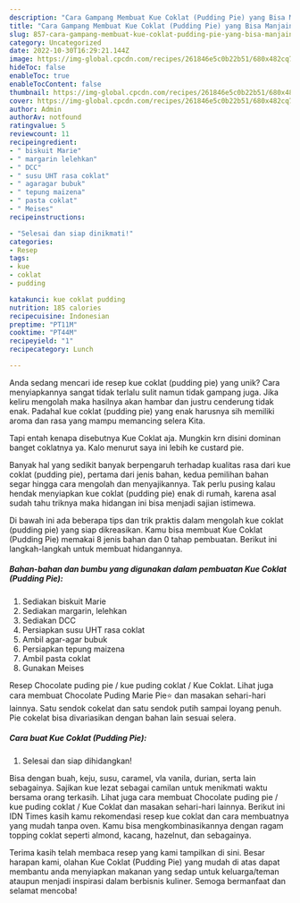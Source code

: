 ```yaml
---
description: "Cara Gampang Membuat Kue Coklat (Pudding Pie) yang Bisa Manjain Lidah"
title: "Cara Gampang Membuat Kue Coklat (Pudding Pie) yang Bisa Manjain Lidah"
slug: 857-cara-gampang-membuat-kue-coklat-pudding-pie-yang-bisa-manjain-lidah
category: Uncategorized
date: 2022-10-30T16:29:21.144Z
image: https://img-global.cpcdn.com/recipes/261846e5c0b22b51/680x482cq70/kue-coklat-pudding-pie-foto-resep-utama.jpg
hideToc: false
enableToc: true
enableTocContent: false
thumbnail: https://img-global.cpcdn.com/recipes/261846e5c0b22b51/680x482cq70/kue-coklat-pudding-pie-foto-resep-utama.jpg
cover: https://img-global.cpcdn.com/recipes/261846e5c0b22b51/680x482cq70/kue-coklat-pudding-pie-foto-resep-utama.jpg
author: Admin
authorAv: notfound
ratingvalue: 5
reviewcount: 11
recipeingredient:
- " biskuit Marie"
- " margarin lelehkan"
- " DCC"
- " susu UHT rasa coklat"
- " agaragar bubuk"
- " tepung maizena"
- " pasta coklat"
- " Meises"
recipeinstructions:

- "Selesai dan siap dinikmati!"
categories:
- Resep
tags:
- kue
- coklat
- pudding

katakunci: kue coklat pudding 
nutrition: 185 calories
recipecuisine: Indonesian
preptime: "PT11M"
cooktime: "PT44M"
recipeyield: "1"
recipecategory: Lunch

---
```





Anda sedang mencari ide resep kue coklat (pudding pie) yang unik? Cara menyiapkannya sangat tidak terlalu sulit namun tidak gampang juga. Jika keliru mengolah maka hasilnya akan hambar dan justru cenderung tidak enak. Padahal kue coklat (pudding pie) yang enak harusnya sih memiliki aroma dan rasa yang mampu memancing selera Kita.





Tapi entah kenapa disebutnya Kue Coklat aja. Mungkin krn disini dominan banget coklatnya ya. Kalo menurut saya ini lebih ke custard pie.

Banyak hal yang sedikit banyak berpengaruh terhadap kualitas rasa dari kue coklat (pudding pie), pertama dari jenis bahan, kedua pemilihan bahan segar hingga cara mengolah dan menyajikannya. Tak perlu pusing kalau hendak menyiapkan kue coklat (pudding pie) enak di rumah, karena asal sudah tahu triknya maka hidangan ini bisa menjadi sajian istimewa.






Di bawah ini ada beberapa tips dan trik praktis dalam mengolah kue coklat (pudding pie) yang siap dikreasikan. Kamu bisa membuat Kue Coklat (Pudding Pie) memakai 8 jenis bahan dan 0 tahap pembuatan. Berikut ini langkah-langkah untuk membuat hidangannya.

<!--inarticleads1-->

##### Bahan-bahan dan bumbu yang digunakan dalam pembuatan Kue Coklat (Pudding Pie):

1. Sediakan  biskuit Marie
1. Sediakan  margarin, lelehkan
1. Sediakan  DCC
1. Persiapkan  susu UHT rasa coklat
1. Ambil  agar-agar bubuk
1. Persiapkan  tepung maizena
1. Ambil  pasta coklat
1. Gunakan  Meises


Resep Chocolate puding pie / kue puding coklat / Kue Coklat. Lihat juga cara membuat Chocolate Puding Marie Pie⭐ dan masakan sehari-hari lainnya. Satu sendok cokelat dan satu sendok putih sampai loyang penuh. Pie cokelat bisa divariasikan dengan bahan lain sesuai selera. 

<!--inarticleads2-->

##### Cara buat Kue Coklat (Pudding Pie):


1. Selesai dan siap dihidangkan!

Bisa dengan buah, keju, susu, caramel, vla vanila, durian, serta lain sebagainya. Sajikan kue lezat sebagai camilan untuk menikmati waktu bersama orang terkasih. Lihat juga cara membuat Chocolate puding pie / kue puding coklat / Kue Coklat dan masakan sehari-hari lainnya. Berikut ini IDN Times kasih kamu rekomendasi resep kue coklat dan cara membuatnya yang mudah tanpa oven. Kamu bisa mengkombinasikannya dengan ragam topping coklat seperti almond, kacang, hazelnut, dan sebagainya. 

Terima kasih telah membaca resep yang kami tampilkan di sini. Besar harapan kami, olahan Kue Coklat (Pudding Pie) yang mudah di atas dapat membantu anda menyiapkan makanan yang sedap untuk keluarga/teman ataupun menjadi inspirasi dalam berbisnis kuliner. Semoga bermanfaat dan selamat mencoba!
